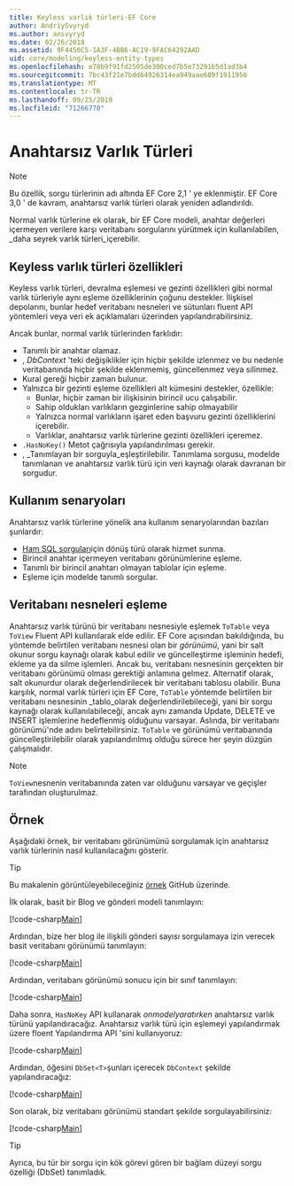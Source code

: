 ```yaml
---
title: Keyless varlık türleri-EF Core
author: AndriySvyryd
ms.author: ansvyryd
ms.date: 02/26/2018
ms.assetid: 9F4450C5-1A3F-4BB6-AC19-9FAC64292AAD
uid: core/modeling/keyless-entity-types
ms.openlocfilehash: e78b9f91fd2505de300ced7b5e73291b5d1ad3b4
ms.sourcegitcommit: 7bc43f21e7bdd64926314ea949aae689f1911956
ms.translationtype: MT
ms.contentlocale: tr-TR
ms.lasthandoff: 09/25/2019
ms.locfileid: "71266770"
---
```

# <a name="keyless-entity-types"></a>Anahtarsız Varlık Türleri
> [!NOTE]
> Bu özellik, sorgu türlerinin adı altında EF Core 2,1 ' ye eklenmiştir. EF Core 3,0 ' de kavram, anahtarsız varlık türleri olarak yeniden adlandırıldı.

Normal varlık türlerine ek olarak, bir EF Core modeli, anahtar değerleri içermeyen verilere karşı veritabanı sorgularını yürütmek için kullanılabilen, _daha seyrek varlık türleri_içerebilir.

## <a name="keyless-entity-types-characteristics"></a>Keyless varlık türleri özellikleri

Keyless varlık türleri, devralma eşlemesi ve gezinti özellikleri gibi normal varlık türleriyle aynı eşleme özelliklerinin çoğunu destekler. İlişkisel depolarını, bunlar hedef veritabanı nesneleri ve sütunları fluent API yöntemleri veya veri ek açıklamaları üzerinden yapılandırabilirsiniz.

Ancak bunlar, normal varlık türlerinden farklıdır:

- Tanımlı bir anahtar olamaz.
- , _DbContext_ 'teki değişiklikler için hiçbir şekilde izlenmez ve bu nedenle veritabanında hiçbir şekilde eklenmemiş, güncellenmez veya silinmez.
- Kural gereği hiçbir zaman bulunur.
- Yalnızca bir gezinti eşleme özellikleri alt kümesini destekler, özellikle:
  - Bunlar, hiçbir zaman bir ilişkisinin birincil ucu çalışabilir.
  - Sahip oldukları varlıkların gezginlerine sahip olmayabilir
  - Yalnızca normal varlıkların işaret eden başvuru gezinti özelliklerini içerebilir.
  - Varlıklar, anahtarsız varlık türlerine gezinti özellikleri içeremez.
- `.HasNoKey()` Metot çağrısıyla yapılandırılması gerekir.
- , _Tanımlayan bir sorguyla_eşleştirilebilir. Tanımlama sorgusu, modelde tanımlanan ve anahtarsız varlık türü için veri kaynağı olarak davranan bir sorgudur.

## <a name="usage-scenarios"></a>Kullanım senaryoları

Anahtarsız varlık türlerine yönelik ana kullanım senaryolarından bazıları şunlardır:

- [Ham SQL sorguları](xref:core/querying/raw-sql)için dönüş türü olarak hizmet sunma.
- Birincil anahtar içermeyen veritabanı görünümlerine eşleme.
- Tanımlı bir birincil anahtarı olmayan tablolar için eşleme.
- Eşleme için modelde tanımlı sorgular.

## <a name="mapping-to-database-objects"></a>Veritabanı nesneleri eşleme

Anahtarsız varlık türünü bir veritabanı nesnesiyle eşlemek `ToTable` veya `ToView` Fluent API kullanılarak elde edilir. EF Core açısından bakıldığında, bu yöntemde belirtilen veritabanı nesnesi olan bir _görünümü_, yani bir salt okunur sorgu kaynağı olarak kabul edilir ve güncelleştirme işleminin hedefi, ekleme ya da silme işlemleri. Ancak bu, veritabanı nesnesinin gerçekten bir veritabanı görünümü olması gerektiği anlamına gelmez. Alternatif olarak, salt okunurdur olarak değerlendirilecek bir veritabanı tablosu olabilir. Buna karşılık, normal varlık türleri için EF Core, `ToTable` yöntemde belirtilen bir veritabanı nesnesinin _tablo_olarak değerlendirilebileceği, yani bir sorgu kaynağı olarak kullanılabileceği, ancak aynı zamanda Update, DELETE ve INSERT işlemlerine hedeflenmiş olduğunu varsayar. Aslında, bir veritabanı görünümü'nde adını belirtebilirsiniz. `ToTable` ve görünümü veritabanında güncelleştirilebilir olarak yapılandırılmış olduğu sürece her şeyin düzgün çalışmalıdır.

> [!NOTE]
> `ToView`nesnenin veritabanında zaten var olduğunu varsayar ve geçişler tarafından oluşturulmaz.

## <a name="example"></a>Örnek

Aşağıdaki örnek, bir veritabanı görünümünü sorgulamak için anahtarsız varlık türlerinin nasıl kullanılacağını gösterir.

> [!TIP]
> Bu makalenin görüntüleyebileceğiniz [örnek](https://github.com/aspnet/EntityFramework.Docs/tree/master/samples/core/KeylessEntityTypes) GitHub üzerinde.

İlk olarak, basit bir Blog ve gönderi modeli tanımlayın:

[!code-csharp[Main](../../../samples/core/KeylessEntityTypes/Program.cs#Entities)]

Ardından, bize her blog ile ilişkili gönderi sayısı sorgulamaya izin verecek basit veritabanı görünümü tanımlayın:

[!code-csharp[Main](../../../samples/core/KeylessEntityTypes/Program.cs#View)]

Ardından, veritabanı görünümü sonucu için bir sınıf tanımlayın:

[!code-csharp[Main](../../../samples/core/KeylessEntityTypes/Program.cs#KeylessEntityType)]

Daha sonra, `HasNoKey` API kullanarak _onmodelyaratırken_ anahtarsız varlık türünü yapılandıracağız.
Anahtarsız varlık türü için eşlemeyi yapılandırmak üzere floent Yapılandırma API 'sini kullanıyoruz:

[!code-csharp[Main](../../../samples/core/KeylessEntityTypes/Program.cs#Configuration)]

Ardından, öğesini `DbSet<T>`şunları içerecek `DbContext` şekilde yapılandıracağız:

[!code-csharp[Main](../../../samples/core/KeylessEntityTypes/Program.cs#DbSet)]

Son olarak, biz veritabanı görünümü standart şekilde sorgulayabilirsiniz:

[!code-csharp[Main](../../../samples/core/KeylessEntityTypes/Program.cs#Query)]

> [!TIP]
> Ayrıca, bu tür bir sorgu için kök görevi gören bir bağlam düzeyi sorgu özelliği (DbSet) tanımladık.
